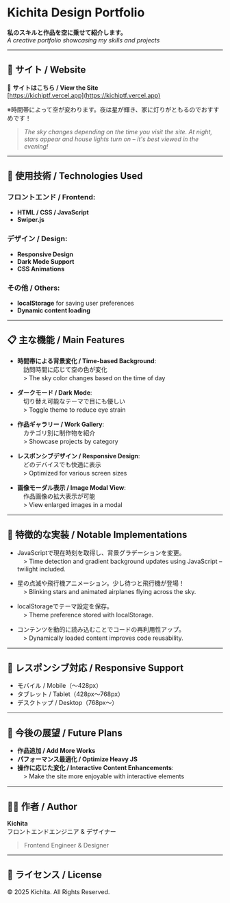 
# Kichita Design Portfolio  
**私のスキルと作品を空に乗せて紹介します。**  
*A creative portfolio showcasing my skills and projects*

---

## 🚀 サイト / Website

🔗 **サイトはこちら / View the Site**  
[https://kichiptf.vercel.app](https://kichiptf.vercel.app)

※時間帯によって空が変わります。夜は星が輝き、家に灯りがともるのでおすすめです！  
> *The sky changes depending on the time you visit the site. At night, stars appear and house lights turn on – it's best viewed in the evening!*

---

## 🔧 使用技術 / Technologies Used

### フロントエンド / Frontend:
- **HTML / CSS / JavaScript**
- **Swiper.js**

### デザイン / Design:
- **Responsive Design**
- **Dark Mode Support**
- **CSS Animations**

### その他 / Others:
- **localStorage** for saving user preferences
- **Dynamic content loading**

---

## 📋 主な機能 / Main Features

- **時間帯による背景変化 / Time-based Background**:  
　訪問時間に応じて空の色が変化  
　> The sky color changes based on the time of day

- **ダークモード / Dark Mode**:  
　切り替え可能なテーマで目にも優しい  
　> Toggle theme to reduce eye strain

- **作品ギャラリー / Work Gallery**:  
　カテゴリ別に制作物を紹介  
　> Showcase projects by category

- **レスポンシブデザイン / Responsive Design**:  
　どのデバイスでも快適に表示  
　> Optimized for various screen sizes

- **画像モーダル表示 / Image Modal View**:  
　作品画像の拡大表示が可能  
　> View enlarged images in a modal

---

## 🌟 特徴的な実装 / Notable Implementations

- JavaScriptで現在時刻を取得し、背景グラデーションを変更。  
　> Time detection and gradient background updates using JavaScript – twilight included.

- 星の点滅や飛行機アニメーション。少し待つと飛行機が登場！  
　> Blinking stars and animated airplanes flying across the sky.

- localStorageでテーマ設定を保存。  
　> Theme preference stored with localStorage.

- コンテンツを動的に読み込むことでコードの再利用性アップ。  
　> Dynamically loaded content improves code reusability.

---

## 📱 レスポンシブ対応 / Responsive Support

- モバイル / Mobile（〜428px）  
- タブレット / Tablet（428px〜768px）  
- デスクトップ / Desktop（768px〜）

---

## 🚀 今後の展望 / Future Plans

- **作品追加 / Add More Works**  
- **パフォーマンス最適化 / Optimize Heavy JS**  
- **操作に応じた変化 / Interactive Content Enhancements**:  
　> Make the site more enjoyable with interactive elements

---

## 👨‍💻 作者 / Author

**Kichita**  
フロントエンドエンジニア & デザイナー  
> Frontend Engineer & Designer

---

## 📄 ライセンス / License

© 2025 Kichita. All Rights Reserved.
